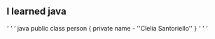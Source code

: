 ## I learned java

_'_ _'_ _'_ java
public class person {
    private name - ''Clelia Santoriello''
}
_'_ _'_ _'_